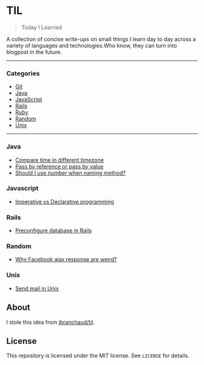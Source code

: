 # TIL

> Today I Learned

A collection of concise write-ups on small things I learn day to day across a
variety of languages and technologies.Who know, they can turn into blogpost 
in the future.

---

### Categories
* [Git](#git)
* [Java](#java)
* [JavaScript](#javascript)
* [Rails](#rails)
* [Ruby](#ruby)
* [Random](#random)
* [Unix](#unix)

---

### Java
- [Compare time in different timezone](Java/compare-time-in-different-timezone.md)
- [Pass by reference or pass by value](Java/pass-by-ref-or-pass-by-value.md)
- [Should I use number when naming method?](Java/should-I-use-number-when-naming-method.md)

### Javascript
- [Imperative vs Declarative programming](Javascript/imperative-vs-declarative.md)

### Rails 
- [Preconfigure database in Rails](Rails/specify-database-in-rails.md)

### Random
- [Why Facebook ajax response are weird?](Random/why-facebook-ajax-response-is-weird.md)

### Unix
- [Send mail in Unix](Unix/send-mail-in-unix.md)

## About

I stole this idea from [jbranchaud/til](https://github.com/jbranchaud/til).

## License

This repository is licensed under the MIT license. See `LICENSE` for
details.
